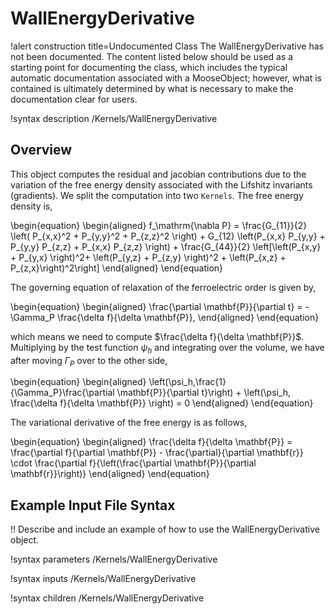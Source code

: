# WallEnergyDerivative

!alert construction title=Undocumented Class
The WallEnergyDerivative has not been documented. The content listed below should be used as a starting point for
documenting the class, which includes the typical automatic documentation associated with a
MooseObject; however, what is contained is ultimately determined by what is necessary to make the
documentation clear for users.

!syntax description /Kernels/WallEnergyDerivative

## Overview

This object computes the residual and jacobian contributions due to the variation of the free energy density associated with the Lifshitz invariants (gradients). We split the computation into two `Kernels`. The free energy density is,

\begin{equation}
  \begin{aligned}
  f_\mathrm{\nabla P} = \frac{G_{11}}{2}  \left( P_{x,x}^2 + P_{y,y}^2 + P_{z,z}^2 \right) +  G_{12}  \left(P_{x,x} P_{y,y} + P_{y,y} P_{z,z} + P_{x,x} P_{z,z} \right) + \frac{G_{44}}{2} \left[\left(P_{x,y} + P_{y,x} \right)^2+ \left(P_{y,z} + P_{z,y} \right)^2 + \left(P_{x,z} + P_{z,x}\right)^2\right]
  \end{aligned}
\end{equation}

 The governing equation of relaxation of the ferroelectric order is given by,

 \begin{equation}
   \begin{aligned}
     \frac{\partial \mathbf{P}}{\partial t} = - \Gamma_P \frac{\delta f}{\delta \mathbf{P}},
   \end{aligned}
 \end{equation}

 which means we need to compute $\frac{\delta f}{\delta \mathbf{P}}$. Multiplying by the test function $\psi_h$ and integrating over the volume, we have after moving $\Gamma_P$ over to the other side,

 \begin{equation}
   \begin{aligned}
     \left(\psi_h,\frac{1}{\Gamma_P}\frac{\partial \mathbf{P}}{\partial t}\right) + \left(\psi_h, \frac{\delta f}{\delta \mathbf{P}} \right) = 0
   \end{aligned}
 \end{equation}

 The variational derivative of the free energy is as follows,

 \begin{equation}
   \begin{aligned}
     \frac{\delta f}{\delta \mathbf{P}} = \frac{\partial f}{\partial \mathbf{P}} - \frac{\partial}{\partial \mathbf{r}} \cdot \frac{\partial f}{\left(\frac{\partial \mathbf{P}}{\partial \mathbf{r}}\right)}
   \end{aligned}
 \end{equation}


## Example Input File Syntax

!! Describe and include an example of how to use the WallEnergyDerivative object.

!syntax parameters /Kernels/WallEnergyDerivative

!syntax inputs /Kernels/WallEnergyDerivative

!syntax children /Kernels/WallEnergyDerivative
